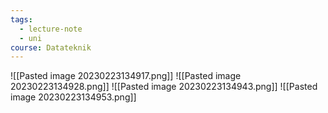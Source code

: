 ```yaml
---
tags:
  - lecture-note
  - uni
course: Datateknik
---
```

![[Pasted image 20230223134917.png]]
![[Pasted image 20230223134928.png]]
![[Pasted image 20230223134943.png]]
![[Pasted image 20230223134953.png]]

